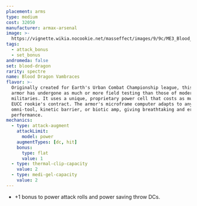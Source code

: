 ```yaml
---
placement: arms
type: medium
cost: 32050
manufacturer: armax-arsenal
image: >-
  https://vignette.wikia.nocookie.net/masseffect/images/9/9c/ME3_Blood_Dragon_Armor.png/revision/latest?cb=20120314192826
tags:
  - attack_bonus
  - set_bonus
andromeda: false
set: blood-dragon
rarity: spectre
name: Blood Dragon Vambraces
flavor: >-
  Originally created for Earth's Urban Combat Championship league, this set of
  armor has undergone as much or more field testing than those of modern
  militaries. It uses a unique, proprietary power cell that costs as much as a
  EUCC rookie's contract. The armor's microframe computer adapts to any top-tier
  omni-tool, kinetic barrier, or biotic amp, giving breathtaking and error-free
  performance.
mechanics:
  - type: attack-augment
    attackLimit:
      model: power
    augmentTypes: [dc, hit]
    bonus:
      type: flat
      value: 1
  - type: thermal-clip-capacity
    value: 2
  - type: medi-gel-capacity
    value: 2
---
```

- +1 bonus to power attack rolls and power saving throw DCs.
